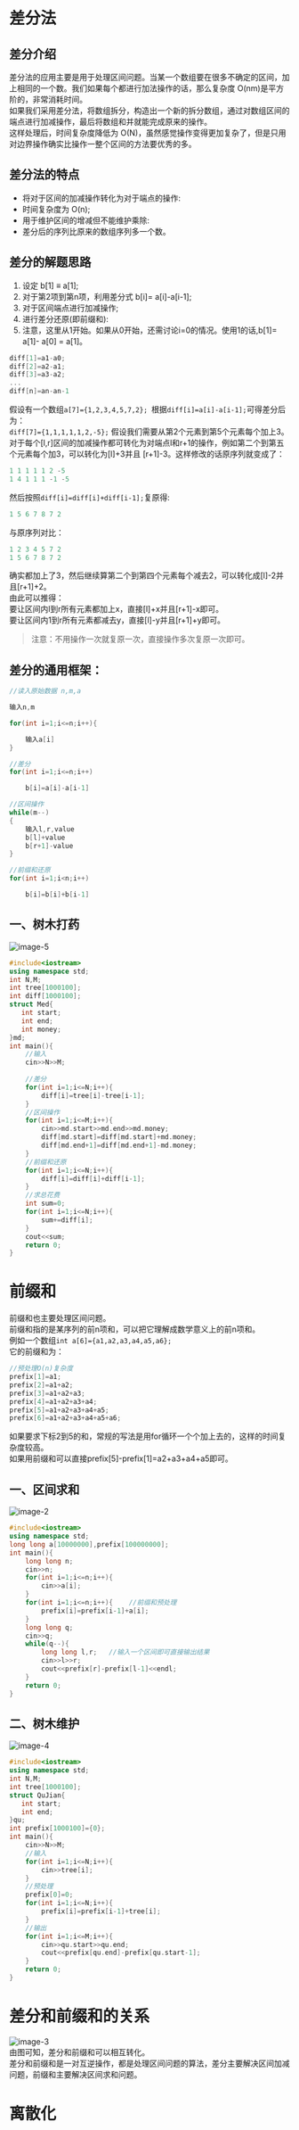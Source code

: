 # 差分法

## 差分介绍
差分法的应用主要是用于处理区间问题。当某一个数组要在很多不确定的区间，加上相同的一个数。我们如果每个都进行加法操作的话，那么复杂度 O(nm)是平方阶的，非常消耗时间。<br>
如果我们采用差分法，将数组拆分，构造出一个新的拆分数组，通过对数组区间的端点进行加减操作，最后将数组和并就能完成原来的操作。<br>
这样处理后，时间复杂度降低为 O(N)，虽然感觉操作变得更加复杂了，但是只用对边界操作确实比操作一整个区间的方法要优秀的多。<br>

## 差分法的特点
* 将对于区间的加减操作转化为对于端点的操作:
* 时间复杂度为 O(n);
* 用于维护区间的增减但不能维护乘除:
* 差分后的序列比原来的数组序列多一个数。

## 差分的解题思路
1. 设定 b[1] ≡ a[1];
2. 对于第2项到第n项，利用差分式 b[i]= a[i]-a[i-1];
3. 对于区间端点进行加减操作;
4. 进行差分还原(即前缀和):
5. 注意，这里从1开始。如果从0开始，还需讨论i=0的情况。使用1的话,b[1]= a[1]- a[0] = a[1]。
```c
diff[1]=a1-a0;
diff[2]=a2-a1;
diff[3]=a3-a2;
...
diff[n]=an-an-1
```
假设有一个数组`a[7]={1,2,3,4,5,7,2}; `根据`diff[i]=a[i]-a[i-1];`可得差分后为：<br>
`diff[7]={1,1,1,1,1,2,-5};`
假设我们需要从第2个元素到第5个元素每个加上3。<br>
对于每个[l,r]区间的加减操作都可转化为对端点l和r+1的操作，例如第二个到第五个元素每个加3，可以转化为[l]+3并且
[r+1]-3。这样修改的话原序列就变成了：
```c
1 1 1 1 1 2 -5
1 4 1 1 1 -1 -5
```
然后按照`diff[i]=diff[i]+diff[i-1];`复原得:
```cpp
1 5 6 7 8 7 2
```
与原序列对比：
```c
1 2 3 4 5 7 2
1 5 6 7 8 7 2
```
确实都加上了3，然后继续算第二个到第四个元素每个减去2，可以转化成[l]-2并且[r+1]+2。<br>
由此可以推得：<br>
要让区间内l到r所有元素都加上x，直接[l]+x并且[r+1]-x即可。<br>
要让区间内1到r所有元素都减去y，直接[l]-y并且[r+1]+y即可。<br>
>注意：不用操作一次就复原一次，直接操作多次复原一次即可。

## 差分的通用框架：
```c
//读入原始数据 n,m,a

输入n,m

for(int i=1;i<=n;i++){

    输入a[i]
}

//差分
for(int i=1;i<=n;i++)

    b[i]=a[i]-a[i-1]

//区间操作
while(m--)
{
    输入l,r,value
    b[l]+value
    b[r+1]-value
}

//前缀和还原
for(int i=1;i<n;i++)

    b[i]=b[i]+b[i-1]

```


## 一、树木打药
![image-5](https://github.com/spesserta/My-note/assets/138494873/c5078383-f692-4e63-b058-6de343445f66)

```cpp
#include<iostream>
using namespace std;
int N,M;
int tree[1000100];
int diff[1000100];
struct Med{
   int start;
   int end;
   int money;
}md;
int main(){
	//输入
	cin>>N>>M;
	
	//差分
	for(int i=1;i<=N;i++){
		diff[i]=tree[i]-tree[i-1];
	}
	//区间操作
	for(int i=1;i<=M;i++){
		cin>>md.start>>md.end>>md.money;
		diff[md.start]=diff[md.start]+md.money;
		diff[md.end+1]=diff[md.end+1]-md.money;
	}
	//前缀和还原
	for(int i=1;i<=N;i++){
		diff[i]=diff[i]+diff[i-1];
	}
	//求总花费
	int sum=0;
	for(int i=1;i<=N;i++){
		sum+=diff[i];
	}
	cout<<sum;
	return 0;
}
```

# 前缀和
前缀和也主要处理区间问题。<br>
前缀和指的是某序列的前n项和，可以把它理解成数学意义上的前n项和。<br>
例如一个数组`int a[6]={a1,a2,a3,a4,a5,a6};` <br>
它的前缀和为：
```c
//预处理O(n)复杂度
prefix[1]=a1;
prefix[2]=a1+a2;
prefix[3]=a1+a2+a3;
prefix[4]=a1+a2+a3+a4;
prefix[5]=a1+a2+a3+a4+a5;
prefix[6]=a1+a2+a3+a4+a5+a6;
```
如果要求下标2到5的和，常规的写法是用for循环一个个加上去的，这样的时间复杂度较高。<br>
如果用前缀和可以直接prefix[5]-prefix[1]=a2+a3+a4+a5即可。<br>

## 一、区间求和
![image-2](https://github.com/spesserta/My-note/assets/138494873/34ece42e-06a5-489f-a552-59f4333a3574)

```cpp
#include<iostream>
using namespace std;
long long a[10000000],prefix[100000000];
int main(){
	long long n;
	cin>>n;
	for(int i=1;i<=n;i++){   
		cin>>a[i];
	}
	for(int i=1;i<=n;i++){    //前缀和预处理
		prefix[i]=prefix[i-1]+a[i];
	}
	long long q;
	cin>>q;
	while(q--){
		long long l,r;   //输入一个区间即可直接输出结果
		cin>>l>>r;
		cout<<prefix[r]-prefix[l-1]<<endl;
	}
	return 0;
}
```
## 二、树木维护
![image-4](https://github.com/spesserta/My-note/assets/138494873/a85f0b21-caa5-422c-a16e-d28c28d75a40)

```cpp
#include<iostream>
using namespace std;
int N,M;
int tree[1000100];
struct QuJian{
   int start;
   int end;
}qu;
int prefix[1000100]={0};
int main(){
	cin>>N>>M;
	//输入
	for(int i=1;i<=N;i++){
		cin>>tree[i];
	}
	//预处理
	prefix[0]=0;
	for(int i=1;i<=N;i++){
		prefix[i]=prefix[i-1]+tree[i];
	}
    //输出
	for(int i=1;i<=M;i++){
		cin>>qu.start>>qu.end;
		cout<<prefix[qu.end]-prefix[qu.start-1];
	}
	return 0;
}
```

# 差分和前缀和的关系
![image-3](https://github.com/spesserta/My-note/assets/138494873/52076f81-a34d-436d-8e43-3293a3430361)
<br>
由图可知，差分和前缀和可以相互转化。<br>
差分和前缀和是一对互逆操作，都是处理区间问题的算法，差分主要解决区间加减问题，前缀和主要解决区间求和问题。<br>

# 离散化
